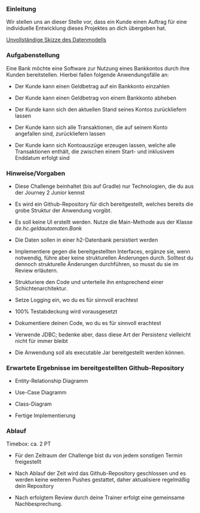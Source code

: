 ### Einleitung

Wir stellen uns an dieser Stelle vor, dass ein Kunde einen Auftrag für eine individuelle Entwicklung dieses Projektes an
dich übergeben hat.

[Unvollständige Skizze des Datenmodells](challenges_geldautomaten_skizze.png)


### Aufgabenstellung

Eine Bank möchte eine Software zur Nutzung eines Bankkontos durch ihre Kunden bereitstellen. Hierbei fallen folgende
Anwendungsfälle an:

- Der Kunde kann einen Geldbetrag auf ein Bankkonto einzahlen

- Der Kunde kann einen Geldbetrag von einem Bankkonto abheben

- Der Kunde kann sich den aktuellen Stand seines Kontos zurückliefern lassen

- Der Kunde kann sich alle Transaktionen, die auf seinem Konto angefallen sind, zurückliefern lassen

- Der Kunde kann sich Kontoauszüge erzeugen lassen, welche alle Transaktionen enthält, die zwischen einem Start- und
  inklusivem Enddatum erfolgt sind

### Hinweise/Vorgaben

- Diese Challenge beinhaltet (bis auf Gradle) nur Technologien, die du aus der Journey 2 Junior kennst

- Es wird ein Github-Repository für dich bereitgestellt, welches bereits die grobe Struktur der Anwendung vorgibt.

- Es soll keine UI erstellt werden. Nutze die Main-Methode aus der Klasse <i>de.hc.geldautomaten.Bank</i>

- Die Daten sollen in einer h2-Datenbank persistiert werden

- Implementiere gegen die bereitgestellten Interfaces, ergänze sie, wenn notwendig, führe aber keine strukturellen
  Änderungen durch. Solltest
  du dennoch strukturelle Änderungen durchführen, so musst du sie im Review erläutern.

- Strukturiere den Code und unterteile ihn entsprechend einer Schichtenarchitektur.

- Setze Logging ein, wo du es für sinnvoll erachtest

- 100% Testabdeckung wird vorausgesetzt

- Dokumentiere deinen Code, wo du es für sinnvoll erachtest 

- Verwende JDBC; bedenke aber, dass diese Art der Persistenz vielleicht nicht für immer bleibt

- Die Anwendung soll als executable Jar bereitgestellt werden können.

### Erwartete Ergebnisse im bereitgestellten Github-Repository

- Entity-Relationship Diagramm

- Use-Case Diagramm

- Class-Diagram

- Fertige Implementierung

### Ablauf

Timebox: ca. 2 PT

- Für den Zeitraum der Challenge bist du von jedem sonstigen Termin freigestellt

- Nach Ablauf der Zeit wird das Github-Repository geschlossen und es werden keine weiteren Pushes gestattet, daher
  aktualisiere regelmäßig dein Repository

- Nach erfolgtem Review durch deine Trainer erfolgt eine gemeinsame Nachbesprechung.
